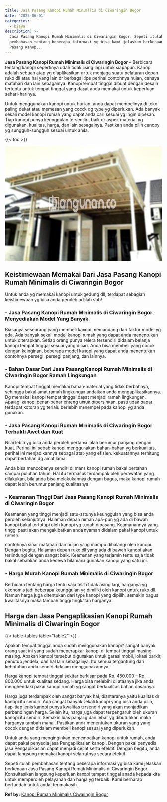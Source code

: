 ```yaml
---
title: Jasa Pasang Kanopi Rumah Minimalis di Ciwaringin Bogor
date: '2025-06-01'
categories:
  - biaya
description: >-
  Jasa Pasang Kanopi Rumah Minimalis di Ciwaringin Bogor. Sepeti itulah
  pembahasan tentang beberapa informasi yg bisa kami jelaskan berkenaan Jasa
  Pasang Kanop...
---
```


**Jasa Pasang Kanopi Rumah Minimalis di Ciwaringin Bogor** – Berbicara tentang kanopi sepertinya udah tidak asing lagi untuk siapapun. Kanopi adalah sebuah atap yg diaplikasikan untuk menjaga suatu pelataran depan ruko dll atau hal yang lain dr berbagai tipe perihal contohnya hujan, cahaya matahari dan lain sebagainya. Kanopi tempat tinggal dibuat dengan desain tertentu untuk tempat tinggal yang dapat anda memakai untuk keperluan sehari-harinya.

Untuk menggunakan kanopi untuk hunian, anda dapat membelinya di toko paling dekat atau memesan yang cocok dg type yg diperlukan. Ada banyak sekali model kanopi rumah yang dapat anda cari sesuai yg ingin dipesan. Tiap kanopi punya keunggulan tersendiri, baik dr aspek material yg digunakan, kualitas, harga, dan lain sebagainya. Pastikan anda pilih canopy yg sungguh-sungguh sesuai untuk anda.

{{< toc >}}

![Jasa Pasang Kanopi Rumah Minimalis di Ciwaringin Bogor](/images/harga-kanopi-minimalis-17.png)

## Keistimewaan Memakai Dari Jasa Pasang Kanopi Rumah Minimalis di Ciwaringin Bogor

Untuk anda yg memakai kanopi untuk gedung dll, terdapat sebagian keistimewaan yg bisa anda peroleh adalah sbb!

### \- Jasa Pasang Kanopi Rumah Minimalis di Ciwaringin Bogor Menyediakan Model Yang Banyak

Biasanya seseorang yang membeli kanopi memandang dari faktor model yg ada. Ada banyak sekali model kanopi rumah yang dapat anda menentukan untuk diterapkan. Setiap orang punya selera tersendiri didalam belanja kanopi tempat tinggal sesuai yang dicari. Anda bisa membeli yang cocok dengan keinginan, beberapa model kanopi yang dapat anda menentukan contohnya persegi, persegi panjang, dan lainnya.

### \- Bahan Dasar Dari Jasa Pasang Kanopi Rumah Minimalis di Ciwaringin Bogor Ramah Lingkungan

Kanopi tempat tinggal memakai bahan-material yang tidak berbahaya, sehingga bakal amat ramah lingkungan andaikan anda mengaplikasikannya. Dg memakai kanopi tempat tinggal dapat menjadi ramah lingkungan. Apalagi kanopi benar-benar enteng untuk dibersihkan, pasti tidak dapat terdapat kotoran yg terlalu berlebih menempel pada kanopi yg anda gunakan.

### \- Jasa Pasang Kanopi Rumah Minimalis di Ciwaringin Bogor Terbukti Awet dan Kuat

Nilai lebih yg bisa anda peroleh pertama ialah berumur panjang dengan kuat. Perihal ini sebab kanopi menggunakan bahan-bahan yg berkualitas, perihal ini menjadikannya sebagai atap yang efisien. kekuatannya terhitung dapat bertahan dg amat lama.

Anda bisa mencobanya sendiri di mana kanopi rumah bakal bertahan sampai puluhan tahun. Hal itu termasuk terdampak oleh perawatan yang dilakukan, bila anda bisa melakukannya dengan bagus, maka kanopi rumah dapat lebih berumur panjang kualitasnya.

### \- Keamanan Tinggi Dari Jasa Pasang Kanopi Rumah Minimalis di Ciwaringin Bogor

Keamanan yang tinggi menjadi satu-satunya keunggulan yang bisa anda peroleh selanjutnya. Halaman depan rumah apa-pun yg ada di bawah kanopi bakal tertutupi oleh kanopi yg sudah dipasang. Keamanannya yang tinggi pasti akan mengakibatkan anda nyaman didalam pakai kanopi untuk rumah.

contohnya sinar matahari dan hujan yang mampu dihalangi oleh kanopi. Dengan begitu, Halaman depan ruko dll yang ada di bawah kanopi akan terlindungi dengan sangat baik. Keamanan yang terjamin tentu saja tidak bakal sebabkan anda kecewa bilamana gunakan kanopi yang satu ini.

### \- Harga Murah Kanopi Rumah Minimalis di Ciwaringin Bogor

Berbicara tentang harga tentu saja telah tidak asing lagi, harganya yg ekonomis jadi beberapa keunggulan yg dimiliki oleh kanopi untuk ruko dll. Namun harga juga ditentukan dari type kanopi yang dipilih, semakin bagus kwalitasnya maka tambah tinggi tingkatan harganya.

## Harga dan Jasa Pengaplikasian Kanopi Rumah Minimalis di Ciwaringin Bogor

{{< table-tables table="table2" >}}

Apakah tempat tinggal anda sudah menggunakan kanopi? sangat banyak orang saat ini yang sudah menerapkan kanopi di tempat tinggal masing-masing. Apakah kanopi tersebut digunakan untuk garasi mobil, lokasi parkir, penutup jendela, dan hal lain sebagainya. Itu semua tergantung dari kebutuhan anda sendiri didalam menggunakannya.

Harga kanopi tempat tinggal sekitar berkisar pada Rp. 450.000 – Rp. 800.000 untuk kualitas sedang. Harga bisa melebihi di atasnya jika anda menghendaki pakai kanopi rumah yg sangat berkualitas bahan dasarnya.

Harga juga terdampak oleh sangat banyak hal, diantaranya yaitu kualitas dr kanopi itu sendiri. Ada sangat banyak sekali kanopi yang bisa anda pilih, tiap-tiap jenis kanopi punya kwalitas tersendiri yang akan menjadikan perbandingan harga. Selain itu, harga juga dapat terpengaruh oleh ukuran kanopi itu sendiri. Semakin luas panjang dan lebar yg dibutuhkan maka harganya tambah mahal. Pastikan anda menentukan ukuran yang yang cocok dengan didalam membeli kanopi sesuai yang diperlukan.

Untuk anda yang menginginkan menempatkan kanopi untuk rumah, anda dapat pakai penyedia jasa Pengaplikasian kanopi. Dengan pakai penyedia jasa Pengaplikasian dapat menjadi cepat serta efektif. Dengan begitu, anda dapat langsung memakai kanopi selanjutnya secara efektif.

Sepeti itulah pembahasan tentang beberapa informasi yg bisa kami jelaskan berkenaan Jasa Pasang Kanopi Rumah Minimalis di Ciwaringin Bogor. Konsultasikan langsung keperluan kanopi tempat tinggal anada kepada kita untuk memperoleh pelayanan dan harga yg terbaik. Kami berharap berfaedah untuk anda, terimakasih.

**Ref by:**  [Kanopi Rumah Minimalis Ciwaringin Bogor](https://id.wikipedia.org/wiki/Kanopi)
